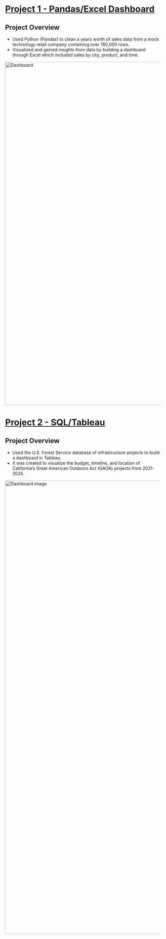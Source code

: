 # [Project 1 - Pandas/Excel Dashboard](https://ericbjames.github.io/Excel_Sales_Project/)

## Project Overview
- Used Python (Pandas) to clean a years worth of sales data from a mock technology retail company containing over 180,000 rows.
- Visualized and gained insights from data by building a dashboard through Excel which included sales by city, product, and time.

<img width="1112" alt="Dashboard" src="https://user-images.githubusercontent.com/101911329/186281419-386bf43d-23c5-4d32-a3f9-8bace8bf88f3.png">

# [Project 2 - SQL/Tableau](https://ericbjames.github.io/Tableau_PM_Viz_Project/)

## Project Overview
- Used the U.S. Forest Service database of infrastructure projects to build a dashboard in Tableau.
- It was created to visualize the budget, timeline, and location of California’s Great American Outdoors Act (GAOA) projects from 2021-2025.

<img width="1469" alt="Dashboard image" src="https://user-images.githubusercontent.com/101911329/188576571-79182aab-d4b4-4007-b5b5-f9ab771479ae.png">
